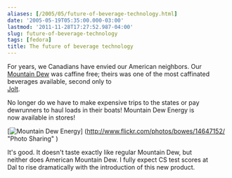 ```yaml
---
aliases: [/2005/05/future-of-beverage-technology.html]
date: '2005-05-19T05:35:00.000-03:00'
lastmod: '2011-11-28T17:27:52.987-04:00'
slug: future-of-beverage-technology
tags: [fedora]
title: The future of beverage technology
---
```


  
For years, we Canadians have envied our American neighbors. Our  
[Mountain Dew](http://en.wikipedia.org/wiki/Mountain_dew) was caffine free;
theirs was one of the most caffinated  
beverages available, second only to  
[Jolt](http://en.wikipedia.org/wiki/Jolt_Cola).  

  
  

  
No longer do we have to make expensive trips to the states or pay  
dewrunners to haul loads in their boats! Mountain Dew Energy is  
now available in stores!  

  
  
  
[![Mountain Dew Energy](http://photos14.flickr.com/14647152_033431b8b8_m.jpg)]
(http://www.flickr.com/photos/bowes/14647152/ "Photo Sharing" )  
  
  

  
It's good. It doesn't taste exactly like regular Mountain Dew, but  
neither does American Mountain Dew. I fully expect CS test scores at  
Dal to rise dramatically with the introduction of this new product.  

